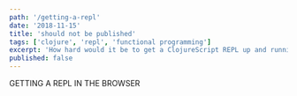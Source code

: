 ```yaml
---
path: '/getting-a-repl'
date: '2018-11-15'
title: 'should not be published'
tags: ['clojure', 'repl', 'functional programming']
excerpt: 'How hard would it be to get a ClojureScript REPL up and running in the browser?'
published: false
---
```


GETTING A REPL IN THE BROWSER
